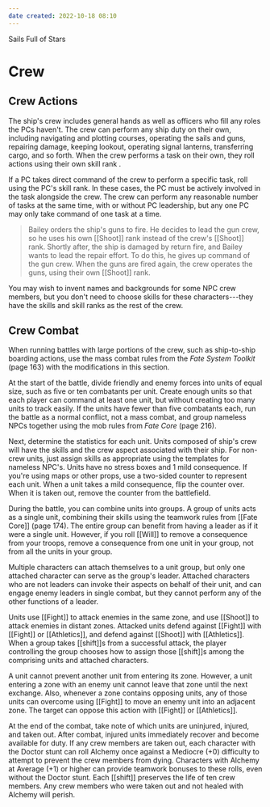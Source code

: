 ```yaml
---
date created: 2022-10-18 08:10
---
```


Sails Full of Stars

# Crew

## Crew Actions

The ship's crew includes general hands as well as officers who fill any
roles the PCs haven't. The crew can perform any ship duty on their own,
including navigating and plotting courses, operating the sails and guns,
repairing damage, keeping lookout, operating signal lanterns,
transferring cargo, and so forth. When the crew performs a task on their
own, they roll actions using their own skill rank .

If a PC takes direct command of the crew to perform a specific task,
roll using the PC's skill rank. In these cases, the PC must be actively
involved in the task alongside the crew. The crew can perform any
reasonable number of tasks at the same time, with or without PC
leadership, but any one PC may only take command of one task at a time.

> Bailey orders the ship's guns to fire. He decides to lead the gun
> crew, so he uses his own [[Shoot]] rank instead of the crew's [[Shoot]] rank.
> Shortly after, the ship is damaged by return fire, and Bailey wants to
> lead the repair effort. To do this, he gives up command of the gun
> crew. When the guns are fired again, the crew operates the guns, using
> their own [[Shoot]] rank.

You may wish to invent names and backgrounds for some NPC crew members,
but you don't need to choose skills for these characters---they have the
skills and skill ranks as the rest of the crew.

## Crew Combat

When running battles with large portions of the crew, such as
ship-to-ship boarding actions, use the mass combat rules from the _Fate
System Toolkit_ (page 163) with the modifications in this section.

At the start of the battle, divide friendly and enemy forces into units
of equal size, such as five or ten combatants per unit. Create enough
units so that each player can command at least one unit, but without
creating too many units to track easily. If the units have fewer than
five combatants each, run the battle as a normal conflict, not a mass
combat, and group nameless NPCs together using the mob rules from _Fate
Core_ (page 216).

Next, determine the statistics for each unit. Units composed of ship's
crew will have the skills and the crew aspect associated with their
ship. For non-crew units, just assign skills as appropriate using the
templates for nameless NPC's. Units have no stress boxes and 1 mild
consequence. If you're using maps or other props, use a two-sided
counter to represent each unit. When a unit takes a mild consequence,
flip the counter over. When it is taken out, remove the counter from the
battlefield.

During the battle, you can combine units into groups. A group of units
acts as a single unit, combining their skills using the teamwork rules
from [[Fate Core]] (page 174). The entire group can benefit from having a
leader as if it were a single unit. However, if you roll [[Will]] to remove
a consequence from your troops, remove a consequence from one unit in
your group, not from all the units in your group.

Multiple characters can attach themselves to a unit group, but only one
attached character can serve as the group's leader. Attached characters
who are not leaders can invoke their aspects on behalf of their unit,
and can engage enemy leaders in single combat, but they cannot perform
any of the other functions of a leader.

Units use [[Fight]] to attack enemies in the same zone, and use [[Shoot]] to
attack enemies in distant zones. Attacked units defend against [[Fight]]
with [[Fight]] or [[Athletics]], and defend against [[Shoot]] with [[Athletics]]. When a
group takes [[shift]]s from a successful attack, the player controlling the
group chooses how to assign those [[shift]]s among the comprising units and
attached characters.

A unit cannot prevent another unit from entering its zone. However, a
unit entering a zone with an enemy unit cannot leave that zone until the
next exchange. Also, whenever a zone contains opposing units, any of
those units can overcome using [[Fight]] to move an enemy unit into an
adjacent zone. The target can oppose this action with [[Fight]] or
[[Athletics]].

At the end of the combat, take note of which units are uninjured,
injured, and taken out. After combat, injured units immediately recover
and become available for duty. If any crew members are taken out, each
character with the Doctor stunt can roll Alchemy once against a Mediocre
(+0) difficulty to attempt to prevent the crew members from dying.
Characters with Alchemy at Average (+1) or higher can provide teamwork
bonuses to these rolls, even without the Doctor stunt. Each [[shift]]
preserves the life of ten crew members. Any crew members who were taken
out and not healed with Alchemy will perish.

